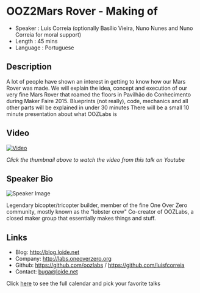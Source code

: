 OOZ2Mars Rover - Making of
==========================

* Speaker   : Luís Correia (optionally Basílio Vieira, Nuno Nunes and Nuno Correia for moral support)
* Length    : 45 mins
* Language  : Portuguese

Description
-----------

A lot of people have shown an interest in getting to know how our Mars Rover was made.
We will explain the idea, concept and execution of our very fine Mars Rover that roamed the floors in Pavilhão do Conhecimento during Maker Faire 2015. 
Blueprints (not really), code, mechanics and all other parts will be explained in under 30 minutes
There will be a small 10 minute presentation about what OOZLabs is

Video
-----

[![Video](https://img.youtube.com/vi/jWgmPDPLJDc/maxresdefault.jpg)](https://www.youtube.com/watch?v=jWgmPDPLJDc)

_Click the thumbnail above to watch the video from this talk on Youtube_

Speaker Bio
-----------

![Speaker Image](https://avatars3.githubusercontent.com/u/191885?v=3&s=400)

Legendary bicopter/tricopter builder, member of the fine One Over Zero community, mostly known as the "lobster crew"
Co-creator of OOZLabs, a closed maker group that essentially makes things and stuff.

Links
-----

* Blog: http://blog.loide.net
* Company: http://labs.oneoverzero.org
* Github: https://github.com/oozlabs / https://github.com/luisfcorreia
* Contact: buga@loide.net

Click [here][1] to see the full calendar and pick your favorite talks

[1]: https://pixels.camp/schedule/
